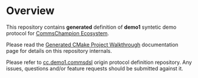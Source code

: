 # Overview
This repository contains **generated** definition of **demo1** 
syntetic demo protocol for 
[CommsChampion Ecosystem](https://commschamp.github.io). 

Please read the
[Generated CMake Project Walkthrough](https://github.com/commschamp/commsdsl/blob/master/doc/GeneratedProjectWalkthrough.md)
documentation page for details on this repository internals.

Please refer to [cc.demo1.commsdsl](https://github.com/commschamp/cc.demo1.commsdsl) 
origin protocol definition repository. Any issues, questions and/or feature requests
should be submitted against it.
